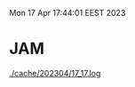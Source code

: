Mon 17 Apr 17:44:01 EEST 2023
# JAM
<a href='./cache/202304/17_17.log'>./cache/202304/17_17.log</a>
